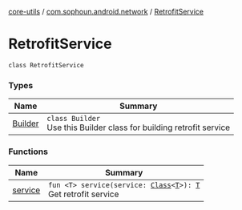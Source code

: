 [core-utils](../../index.md) / [com.sophoun.android.network](../index.md) / [RetrofitService](./index.md)

# RetrofitService

`class RetrofitService`

### Types

| Name | Summary |
|---|---|
| [Builder](-builder/index.md) | `class Builder`<br>Use this Builder class for building retrofit service |

### Functions

| Name | Summary |
|---|---|
| [service](service.md) | `fun <T> service(service: `[`Class`](https://docs.oracle.com/javase/6/docs/api/java/lang/Class.html)`<`[`T`](service.md#T)`>): `[`T`](service.md#T)<br>Get retrofit service |
